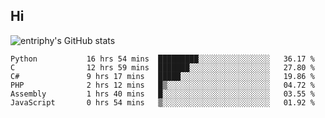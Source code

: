 ## Hi
![entriphy's GitHub stats](https://github-readme-stats.vercel.app/api?username=entriphy&show_icons=true&title_color=2196F3&bg_color=212121&text_color=FAFAFA&hide_border=true)
<!--START_SECTION:waka-->

```text
Python           16 hrs 54 mins  █████████░░░░░░░░░░░░░░░░   36.17 %
C                12 hrs 59 mins  ███████░░░░░░░░░░░░░░░░░░   27.80 %
C#               9 hrs 17 mins   █████░░░░░░░░░░░░░░░░░░░░   19.86 %
PHP              2 hrs 12 mins   █▒░░░░░░░░░░░░░░░░░░░░░░░   04.72 %
Assembly         1 hrs 40 mins   █░░░░░░░░░░░░░░░░░░░░░░░░   03.55 %
JavaScript       0 hrs 54 mins   ▒░░░░░░░░░░░░░░░░░░░░░░░░   01.92 %
```

<!--END_SECTION:waka-->
